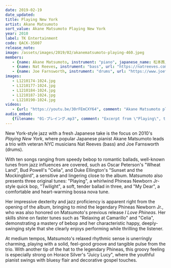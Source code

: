 ```yaml
---
date: 2019-02-19
date_updated: 
title: Playing New York
artist: Akane Matsumoto
sort_value: Akane Matsumoto Playing New York
year: 2010
label: TK Entertainment
code: QACK-35007
release_note: 
image: /assets/images/2019/02/akanematsumoto-playing-460.jpeg
members:
   - {name: Akane Matsumoto, instrument: "piano", japanese_name: 松本茜, url: "http://akanejazz.com"}
   - {name: Nat Reeves, instrument: "bass", url: "https://natreeves.com/"}
   - {name: Joe Farnsworth, instrument: "drums", url: "https://www.joefarnsworthdrums.com/"}
images: 
   - L1210174-1024.jpg
   - L1210177-1024.jpg
   - L1210184-1024.jpg
   - L1210187-1024.jpg
   - L1210190-1024.jpg
videos: 
   - {url: "https://youtu.be/30rFEmCXY64", comment: "Akane Matsumoto playing \"My Dear\" from this album"}
audio_embed:
   {filename: "01-プレイング.mp3", comment: "Excerpt from \"Playing\", the first track on this album:"}
---
```

New York-style jazz with a fresh Japanese take is the focus on 2010's *Playing New York*, where popular Japanese pianist Akane Matsumoto leads a trio with veteran NYC musicians Nat Reeves (bass) and Joe Farnsworth (drums).

With ten songs ranging from speedy bebop to romantic ballads, well-known tunes from jazz influences are covered, such as Oscar Peterson's "Wheat Land", Bud Powell's "Celia", and Duke Ellington's "Sunset and the Mockingbird", a sensitive and lingering close to the album. Matsumoto also presents three original tunes: "Playing", a whirlwind Phineas Newborn Jr-style quick bop, "Twilight", a soft, tender ballad in three, and "My Dear", a comfortable and heart-warming bossa nova tune.

Her impressive dexterity and jazz proficiency is apparent right from the opening of the album, bringing to mind the legendary Phineas Newborn Jr., who was also honored on Matsumoto's previous release *I Love Phineas*. Her skills shine on faster tunes such as "Relaxing at Camarillo" and "Celia", demonstrating a mastery of bebop and her characteristic happy, deeply-swinging style that she clearly enjoys performing while thrilling the listener.

At medium tempos, Matsumoto's relaxed rhythmic sense is unerringly charming, playing with a solid, feel-good groove and tangible pulse from the trio. With another tip of the hat to the legendary Phineas, this groovy feeling is especially strong on Horace Silver's "Juicy Lucy", where the youthful pianist swings with bluesy flair and decorative gospel touches.

